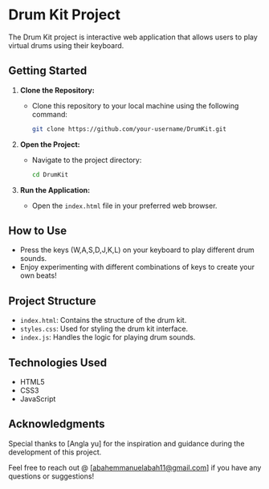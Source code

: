 # Drum Kit Project

The Drum Kit project is interactive web application that allows users to play virtual drums using their keyboard.

## Getting Started

1. **Clone the Repository:**
   - Clone this repository to your local machine using the following command:
     ```bash
     git clone https://github.com/your-username/DrumKit.git
     ```

2. **Open the Project:**
   - Navigate to the project directory:
     ```bash
     cd DrumKit
     ```

3. **Run the Application:**
   - Open the `index.html` file in your preferred web browser.

## How to Use

- Press the keys (W,A,S,D,J,K,L) on your keyboard to play different drum sounds.
- Enjoy experimenting with different combinations of keys to create your own beats!

## Project Structure

- `index.html`: Contains the structure of the drum kit.
- `styles.css`: Used for styling the drum kit interface.
- `index.js`: Handles the logic for playing drum sounds.

## Technologies Used

- HTML5
- CSS3
- JavaScript

## Acknowledgments

Special thanks to [Angla yu] for the inspiration and guidance during the development of this project.

Feel free to reach out @ [abahemmanuelabah11@gmail.com] if you have any questions or suggestions!